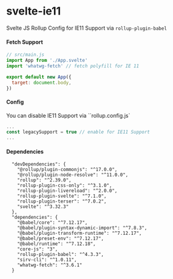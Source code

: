 # svelte-ie11

Svelte JS Rollup Config for IE11 Support via `rollup-plugin-babel `

#### Fetch Support

```js
// src/main.js
import App from './App.svelte'
import 'whatwg-fetch' // fetch polyfill for IE 11

export default new App({
  target: document.body,
})
```

#### Config

You can disable IE11 Support via ``rollup.config.js`

```js
...
const legacySupport = true // enable for IE11 Support
...
```

#### Dependencies

```
  "devDependencies": {
    "@rollup/plugin-commonjs": "^17.0.0",
    "@rollup/plugin-node-resolve": "^11.0.0",
    "rollup": "^2.39.0",
    "rollup-plugin-css-only": "^3.1.0",
    "rollup-plugin-livereload": "^2.0.0",
    "rollup-plugin-svelte": "^7.1.0",
    "rollup-plugin-terser": "^7.0.2",
    "svelte": "^3.32.3"
  },
  "dependencies": {
    "@babel/core": "^7.12.17",
    "@babel/plugin-syntax-dynamic-import": "^7.8.3",
    "@babel/plugin-transform-runtime": "^7.12.17",
    "@babel/preset-env": "^7.12.17",
    "@babel/runtime": "^7.12.18",
    "core-js": "3",
    "rollup-plugin-babel": "^4.3.3",
    "sirv-cli": "^1.0.11",
    "whatwg-fetch": "^3.6.1"
  }
```
